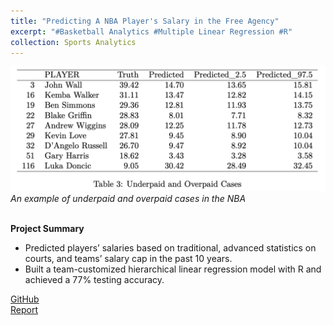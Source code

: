 ```yaml
---
title: "Predicting A NBA Player's Salary in the Free Agency"
excerpt: "#Basketball Analytics #Multiple Linear Regression #R"
collection: Sports Analytics
---
```


![Product Idea](/images/SA_player-salary.png)
*An example of underpaid and overpaid cases in the NBA*<br/><br/>

**Project Summary**
* Predicted players’ salaries based on traditional, advanced statistics on courts, and teams’ salary cap in the past 10 years.
* Built a team-customized hierarchical linear regression model with R and achieved a 77% testing accuracy.

[GitHub](https://github.com/Tego-Chang/Sports-Analytics/tree/main/Evaluating_NBA_Players_Value_in_Free_Agency)<br/>
[Report](https://tego-chang.github.io/files/Evaluating-NBA-Players--Value-in-the-Free-Agency_highlighted.pdf)
